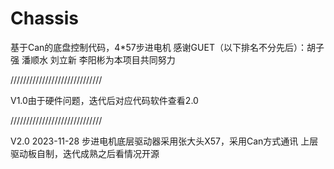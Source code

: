 # Chassis
基于Can的底盘控制代码，4*57步进电机
感谢GUET（以下排名不分先后）：胡子强 潘顺水 刘立新 李阳彬为本项目共同努力



/////////////////////////////


V1.0由于硬件问题，迭代后对应代码软件查看2.0


/////////////////////////////


V2.0  2023-11-28
步进电机底层驱动器采用张大头X57，采用Can方式通讯
上层驱动板自制，迭代成熟之后看情况开源
